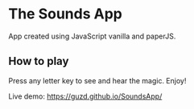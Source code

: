 # The Sounds App

App created using JavaScript vanilla and paperJS.

## How to play 
Press any letter key to see and hear the magic. Enjoy!

Live demo: https://guzd.github.io/SoundsApp/

